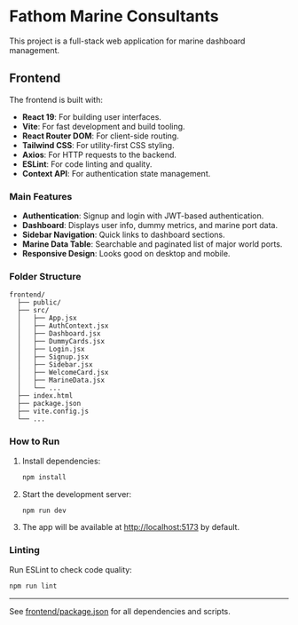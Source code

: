# Fathom Marine Consultants

This project is a full-stack web application for marine dashboard management.

## Frontend

The frontend is built with:

- **React 19**: For building user interfaces.
- **Vite**: For fast development and build tooling.
- **React Router DOM**: For client-side routing.
- **Tailwind CSS**: For utility-first CSS styling.
- **Axios**: For HTTP requests to the backend.
- **ESLint**: For code linting and quality.
- **Context API**: For authentication state management.

### Main Features

- **Authentication**: Signup and login with JWT-based authentication.
- **Dashboard**: Displays user info, dummy metrics, and marine port data.
- **Sidebar Navigation**: Quick links to dashboard sections.
- **Marine Data Table**: Searchable and paginated list of major world ports.
- **Responsive Design**: Looks good on desktop and mobile.

### Folder Structure

```
frontend/
  ├── public/
  ├── src/
  │   ├── App.jsx
  │   ├── AuthContext.jsx
  │   ├── Dashboard.jsx
  │   ├── DummyCards.jsx
  │   ├── Login.jsx
  │   ├── Signup.jsx
  │   ├── Sidebar.jsx
  │   ├── WelcomeCard.jsx
  │   ├── MarineData.jsx
  │   └── ...
  ├── index.html
  ├── package.json
  ├── vite.config.js
  └── ...
```

### How to Run

1. Install dependencies:
   ```sh
   npm install
   ```
2. Start the development server:
   ```sh
   npm run dev
   ```
3. The app will be available at [http://localhost:5173](http://localhost:5173) by default.

### Linting

Run ESLint to check code quality:
```sh
npm run lint
```

---

See [frontend/package.json](frontend/package.json) for all dependencies and scripts.

